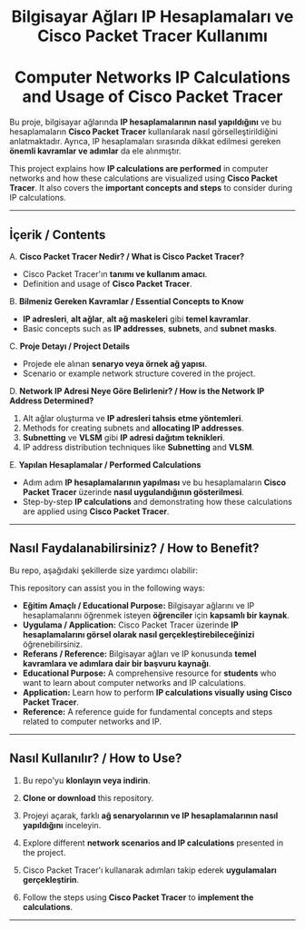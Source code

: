 <div align="center">

# Bilgisayar Ağları IP Hesaplamaları ve Cisco Packet Tracer Kullanımı
# Computer Networks IP Calculations and Usage of Cisco Packet Tracer

</div>

Bu proje, bilgisayar ağlarında **IP hesaplamalarının nasıl yapıldığını** ve bu hesaplamaların **Cisco Packet Tracer** kullanılarak nasıl görselleştirildiğini anlatmaktadır. Ayrıca, IP hesaplamaları sırasında dikkat edilmesi gereken **önemli kavramlar ve adımlar** da ele alınmıştır.

This project explains how **IP calculations are performed** in computer networks and how these calculations are visualized using **Cisco Packet Tracer**. It also covers the **important concepts and steps** to consider during IP calculations.

---

## İçerik / Contents

A. **Cisco Packet Tracer Nedir? / What is Cisco Packet Tracer?**
   - Cisco Packet Tracer'ın **tanımı ve kullanım amacı**.
   - Definition and usage of **Cisco Packet Tracer**.

B. **Bilmeniz Gereken Kavramlar / Essential Concepts to Know**
   - **IP adresleri**, **alt ağlar**, **alt ağ maskeleri** gibi **temel kavramlar**.
   - Basic concepts such as **IP addresses**, **subnets**, and **subnet masks**.

C. **Proje Detayı / Project Details**
   - Projede ele alınan **senaryo veya örnek ağ yapısı**.
   - Scenario or example network structure covered in the project.

D. **Network IP Adresi Neye Göre Belirlenir? / How is the Network IP Address Determined?**
   1. Alt ağlar oluşturma ve **IP adresleri tahsis etme yöntemleri**.
   1. Methods for creating subnets and **allocating IP addresses**.
   2. **Subnetting** ve **VLSM** gibi **IP adresi dağıtım teknikleri**.
   2. IP address distribution techniques like **Subnetting** and **VLSM**.

E. **Yapılan Hesaplamalar / Performed Calculations**
   - Adım adım **IP hesaplamalarının yapılması** ve bu hesaplamaların **Cisco Packet Tracer** üzerinde **nasıl uygulandığının gösterilmesi**.
   - Step-by-step **IP calculations** and demonstrating how these calculations are applied using **Cisco Packet Tracer**.

---

## Nasıl Faydalanabilirsiniz? / How to Benefit?

Bu repo, aşağıdaki şekillerde size yardımcı olabilir:

This repository can assist you in the following ways:

- **Eğitim Amaçlı / Educational Purpose:** Bilgisayar ağlarını ve IP hesaplamalarını öğrenmek isteyen **öğrenciler** için **kapsamlı bir kaynak**.
- **Uygulama / Application:** Cisco Packet Tracer üzerinde **IP hesaplamalarını görsel olarak nasıl gerçekleştirebileceğinizi** öğrenebilirsiniz.
- **Referans / Reference:** Bilgisayar ağları ve IP konusunda **temel kavramlara ve adımlara dair bir başvuru kaynağı**.
- **Educational Purpose:** A comprehensive resource for **students** who want to learn about computer networks and IP calculations.
- **Application:** Learn how to perform **IP calculations visually using Cisco Packet Tracer**.
- **Reference:** A reference guide for fundamental concepts and steps related to computer networks and IP.

---

## Nasıl Kullanılır? / How to Use?

1. Bu repo'yu **klonlayın veya indirin**.
1. **Clone or download** this repository.

2. Projeyi açarak, farklı **ağ senaryolarının ve IP hesaplamalarının nasıl yapıldığını** inceleyin.
2. Explore different **network scenarios and IP calculations** presented in the project.

3. Cisco Packet Tracer'ı kullanarak adımları takip ederek **uygulamaları gerçekleştirin**.
3. Follow the steps using **Cisco Packet Tracer** to **implement the calculations**.


---
